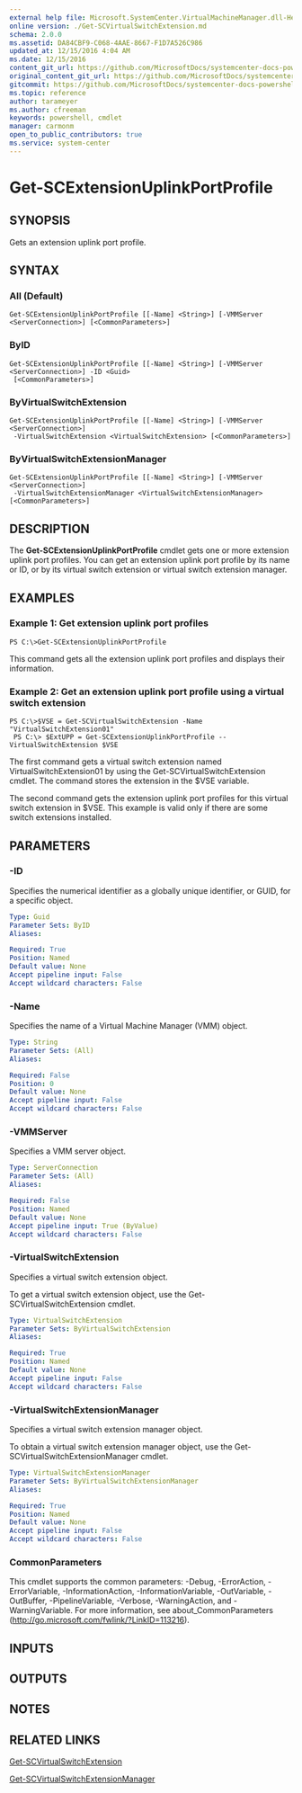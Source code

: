 ```yaml
---
external help file: Microsoft.SystemCenter.VirtualMachineManager.dll-Help.xml
online version: ./Get-SCVirtualSwitchExtension.md
schema: 2.0.0
ms.assetid: DA84CBF9-C068-4AAE-8667-F1D7A526C986
updated_at: 12/15/2016 4:04 AM
ms.date: 12/15/2016
content_git_url: https://github.com/MicrosoftDocs/systemcenter-docs-powershell/blob/master/systemcenter-cmdlets/SystemCenter2016/VirtualMachineManager/vlatest/Get-SCExtensionUplinkPortProfile.md
original_content_git_url: https://github.com/MicrosoftDocs/systemcenter-docs-powershell/blob/master/systemcenter-cmdlets/SystemCenter2016/VirtualMachineManager/vlatest/Get-SCExtensionUplinkPortProfile.md
gitcommit: https://github.com/MicrosoftDocs/systemcenter-docs-powershell/blob/7df4508c7b907a214e6a8eca76037b06065ef078/systemcenter-cmdlets/SystemCenter2016/VirtualMachineManager/vlatest/Get-SCExtensionUplinkPortProfile.md
ms.topic: reference
author: tarameyer
ms.author: cfreeman
keywords: powershell, cmdlet
manager: carmonm
open_to_public_contributors: true
ms.service: system-center
---
```


# Get-SCExtensionUplinkPortProfile

## SYNOPSIS
Gets an extension uplink port profile.

## SYNTAX

### All (Default)
```
Get-SCExtensionUplinkPortProfile [[-Name] <String>] [-VMMServer <ServerConnection>] [<CommonParameters>]
```

### ByID
```
Get-SCExtensionUplinkPortProfile [[-Name] <String>] [-VMMServer <ServerConnection>] -ID <Guid>
 [<CommonParameters>]
```

### ByVirtualSwitchExtension
```
Get-SCExtensionUplinkPortProfile [[-Name] <String>] [-VMMServer <ServerConnection>]
 -VirtualSwitchExtension <VirtualSwitchExtension> [<CommonParameters>]
```

### ByVirtualSwitchExtensionManager
```
Get-SCExtensionUplinkPortProfile [[-Name] <String>] [-VMMServer <ServerConnection>]
 -VirtualSwitchExtensionManager <VirtualSwitchExtensionManager> [<CommonParameters>]
```

## DESCRIPTION
The **Get-SCExtensionUplinkPortProfile** cmdlet gets one or more extension uplink port profiles.
You can get an extension uplink port profile by its name or ID, or by its virtual switch extension or virtual switch extension manager.

## EXAMPLES

### Example 1: Get extension uplink port profiles
```
PS C:\>Get-SCExtensionUplinkPortProfile
```

This command gets all the extension uplink port profiles and displays their information.

### Example 2: Get an extension uplink port profile using a virtual switch extension
```
PS C:\>$VSE = Get-SCVirtualSwitchExtension -Name "VirtualSwitchExtension01"
 PS C:\> $ExtUPP = Get-SCExtensionUplinkPortProfile --VirtualSwitchExtension $VSE
```

The first command gets a virtual switch extension named VirtualSwitchExtension01 by using the Get-SCVirtualSwitchExtension cmdlet.
The command stores the extension in the $VSE variable.

The second command gets the extension uplink port profiles for this virtual switch extension in $VSE.
This example is valid only if there are some switch extensions installed.

## PARAMETERS

### -ID
Specifies the numerical identifier as a globally unique identifier, or GUID, for a specific object.

```yaml
Type: Guid
Parameter Sets: ByID
Aliases: 

Required: True
Position: Named
Default value: None
Accept pipeline input: False
Accept wildcard characters: False
```

### -Name
Specifies the name of a Virtual Machine Manager (VMM) object.

```yaml
Type: String
Parameter Sets: (All)
Aliases: 

Required: False
Position: 0
Default value: None
Accept pipeline input: False
Accept wildcard characters: False
```

### -VMMServer
Specifies a VMM server object.

```yaml
Type: ServerConnection
Parameter Sets: (All)
Aliases: 

Required: False
Position: Named
Default value: None
Accept pipeline input: True (ByValue)
Accept wildcard characters: False
```

### -VirtualSwitchExtension
Specifies a virtual switch extension object.

To get a virtual switch extension object, use the Get-SCVirtualSwitchExtension cmdlet.

```yaml
Type: VirtualSwitchExtension
Parameter Sets: ByVirtualSwitchExtension
Aliases: 

Required: True
Position: Named
Default value: None
Accept pipeline input: False
Accept wildcard characters: False
```

### -VirtualSwitchExtensionManager
Specifies a virtual switch extension manager object.

To obtain a virtual switch extension manager object, use the Get-SCVirtualSwitchExtensionManager cmdlet.

```yaml
Type: VirtualSwitchExtensionManager
Parameter Sets: ByVirtualSwitchExtensionManager
Aliases: 

Required: True
Position: Named
Default value: None
Accept pipeline input: False
Accept wildcard characters: False
```

### CommonParameters
This cmdlet supports the common parameters: -Debug, -ErrorAction, -ErrorVariable, -InformationAction, -InformationVariable, -OutVariable, -OutBuffer, -PipelineVariable, -Verbose, -WarningAction, and -WarningVariable. For more information, see about_CommonParameters (http://go.microsoft.com/fwlink/?LinkID=113216).

## INPUTS

## OUTPUTS

## NOTES

## RELATED LINKS

[Get-SCVirtualSwitchExtension](xref:SystemCenter2016/VirtualMachineManager/vlatest/Get-SCVirtualSwitchExtension.md)

[Get-SCVirtualSwitchExtensionManager](xref:SystemCenter2016/VirtualMachineManager/vlatest/Get-SCVirtualSwitchExtensionManager.md)

